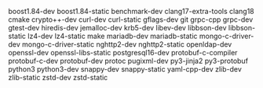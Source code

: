 boost1.84-dev
boost1.84-static
benchmark-dev
clang17-extra-tools
clang18
cmake
crypto++-dev
curl-dev
curl-static
gflags-dev
git
grpc-cpp
grpc-dev
gtest-dev
hiredis-dev
jemalloc-dev
krb5-dev
libev-dev
libbson-dev
libbson-static
lz4-dev
lz4-static
make
mariadb-dev
mariadb-static
mongo-c-driver-dev
mongo-c-driver-static
nghttp2-dev
nghttp2-static
openldap-dev
openssl-dev
openssl-libs-static
postgresql16-dev
protobuf-c-compiler
protobuf-c-dev
protobuf-dev
protoc
pugixml-dev
py3-jinja2
py3-protobuf
python3
python3-dev
snappy-dev
snappy-static
yaml-cpp-dev
zlib-dev
zlib-static
zstd-dev
zstd-static
